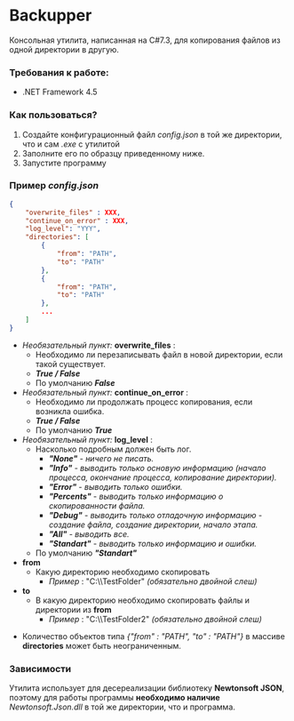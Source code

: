 # Backupper

Консольная утилита, написанная на C#7.3, для копирования файлов из одной директории в другую.


### Требования к работе:
  - .NET Framework 4.5

### Как пользоваться?
1. Cоздайте конфигурационный файл *config.json* в той же директории, что и сам *.exe* с утилитой
2. Заполните его по образцу приведенному ниже.
3. Запустите программу


### Пример *config.json*
```json
{
	"overwrite_files" : XXX,
	"continue_on_error" : XXX,
	"log_level": "YYY",
	"directories": [
	    {
			"from": "PATH",
			"to": "PATH"
		},
		{
			"from": "PATH",
			"to": "PATH"
		},
		...
	]
}
```
+   *Необязательный пункт:* __overwrite_files__ :
    + Необходимо ли перезаписывать файл в новой директории, если такой существует.
    + ***True / False***
    + По умолчанию ***False*** 
+   *Необязательный пункт:* __continue_on_error__ :
    + Необходимо ли продолжать процесс копирования, если возникла ошибка. 
    + ***True / False*** 
    + По умолчанию ***True***
+   *Необязательный пункт:* __log_level__ :
    + Насколько подробным должен быть лог. 
        + ***"None"*** - _ничего не писать._
        + ***"Info"*** - _выводить только основую информацию (начало процесса, окончание процесса, копирование директории)._
        + ***"Error"*** - _выводить только ошибки._
        + ***"Percents"*** - _выводить только информацию о скопированности файла._
        + ***"Debug"*** - _выводить только отладочную информацию - создание файла, создание директории, начало этапа._
        + ***"All"*** - _выводить все._
        + ***"Standart"*** - _выводить только информацию и ошибки._
    + По умолчанию ***"Standart"***
+ __from__
    + Какую директорию необходимо скопировать
        + _Пример_ : "C:\\\\TestFolder" _(обязательно двойной слеш)_
+ __to__
    + В какую директорию необходимо скопировать файлы и директории из __from__
        + _Пример_ : "C:\\\\TestFolder2" _(обязательно двойной слеш)_

* Количество объектов типа _{"from" : "PATH", "to" : "PATH"}_ в массиве __directories__  может быть неограниченным.

### Зависимости
Утилита использует для десереализации библиотеку **Newtonsoft JSON**, поэтому для работы программы **необходимо наличие** _Newtonsoft.Json.dll_ в той же директории, что и программа.
